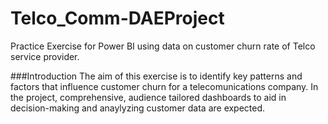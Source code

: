 # Telco_Comm-DAEProject
Practice Exercise for Power BI using data on customer churn rate of Telco service provider.

###Introduction
The aim of this exercise is to identify key patterns and factors that influence customer churn for a telecomunications company. In the project, comprehensive, audience tailored dashboards to aid in decision-making and anaylyzing customer data are expected. 
